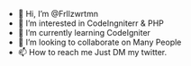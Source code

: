 - 👋 Hi, I’m @Frllzwrtmn
- 👀 I’m interested in CodeIngniterr & PHP
- 🌱 I’m currently learning CodeIgniter
- 💞️ I’m looking to collaborate on Many People
- 📫 How to reach me Just DM my twitter.

<!---
Frllzwrtmn/Frllzwrtmn is a ✨ special ✨ repository because its `README.md` (this file) appears on your GitHub profile.
You can click the Preview link to take a look at your changes.
--->
